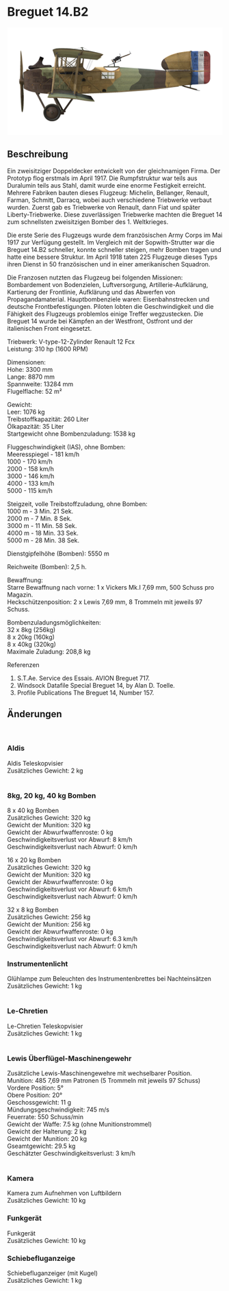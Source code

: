 # Breguet 14.B2  
  
![breguet14](../images/breguet14.png)  
  
## Beschreibung  
  
Ein zweisitziger Doppeldecker entwickelt von der gleichnamigen Firma. Der Prototyp flog erstmals im April 1917. Die Rumpfstruktur war teils aus Duralumin teils aus Stahl, damit wurde eine  enorme Festigkeit erreicht. Mehrere Fabriken bauten dieses Flugzeug: Michelin, Bellanger, Renault, Farman, Schmitt, Darracq, wobei auch verschiedene Triebwerke verbaut wurden. Zuerst gab es Triebwerke von Renault, dann Fiat und später Liberty-Triebwerke. Diese zuverlässigen Triebwerke machten die Breguet 14 zum schnellsten zweisitzigen Bomber des 1. Weltkrieges.  
  
Die erste Serie des Flugzeugs wurde dem französischen Army Corps im Mai 1917 zur Verfügung gestellt. Im Vergleich mit der Sopwith-Strutter war die Breguet 14.B2 schneller, konnte schneller steigen, mehr Bomben tragen und hatte eine bessere Struktur. Im April 1918 taten 225 Flugzeuge dieses Typs ihren Dienst in 50 französischen und in einer amerikanischen Squadron.  
  
Die Franzosen nutzten das Flugzeug bei folgenden Missionen: Bombardement von Bodenzielen, Luftversorgung, Artillerie-Aufklärung, Kartierung der Frontlinie, Aufklärung und das Abwerfen von Propagandamaterial. Hauptbombenziele waren: Eisenbahnstrecken und deutsche Frontbefestigungen. Piloten lobten die Geschwindigkeit und die Fähigkeit des Flugzeugs problemlos einige Treffer wegzustecken. Die Breguet 14 wurde bei Kämpfen an der Westfront, Ostfront und der italienischen Front eingesetzt.  
  
  
Triebwerk: V-type-12-Zylinder Renault 12 Fcx  
Leistung: 310 hp (1600 RPM)  
  
Dimensionen:  
Hohe: 3300 mm  
Lange: 8870 mm  
Spannweite: 13284 mm  
Flugelflache: 52 m²  
  
Gewicht:  
Leer: 1076 kg  
Treibstoffkapazität: 260 Liter  
Ölkapazität: 35 Liter  
Startgewicht ohne Bombenzuladung: 1538 kg  
  
Fluggeschwindigkeit (IAS), ohne Bomben:  
Meeresspiegel - 181 km/h  
1000 - 170 km/h  
2000 - 158 km/h  
3000 - 146 km/h  
4000 - 133 km/h  
5000 - 115 km/h  
  
Steigzeit, volle Treibstoffzuladung, ohne Bomben:  
1000 m -  3 Min. 21 Sek.  
2000 m -  7 Min. 8 Sek.  
3000 m - 11 Min. 58 Sek.  
4000 m - 18 Min. 33 Sek.  
5000 m - 28 Min. 38 Sek.  
  
Dienstgipfelhöhe (Bomben): 5550 m  
  
Reichweite (Bomben): 2,5 h.  
  
Bewaffnung:  
Starre Bewaffnung nach vorne: 1 x Vickers Mk.I 7,69 mm, 500 Schuss pro Magazin.  
Heckschützenposition: 2 x Lewis 7,69 mm, 8 Trommeln mit jeweils 97 Schuss.  
  
Bombenzuladungsmöglichkeiten:  
32 x 8kg (256kg)  
8 x 20kg (160kg)  
8 x 40kg (320kg)  
Maximale Zuladung: 208,8 kg  
  
Referenzen  
1) S.T.Ae. Service des Essais. AVION Breguet 717.  
2) Windsock Datafile Special Breguet 14, by Alan D. Toelle.  
3) Profile Publications The Breguet 14, Number 157.  
  
## Änderungen  
  ﻿
  
### Aldis  
  
Aldis Teleskopvisier  
Zusätzliches Gewicht: 2 kg  
  ﻿
  
###  8kg, 20 kg, 40 kg Bomben  
  
8 x 40 kg Bomben  
Zusätzliches Gewicht: 320 kg  
Gewicht der Munition: 320 kg  
Gewicht der Abwurfwaffenroste: 0 kg  
Geschwindigkeitsverlust vor Abwurf: 8 km/h  
Geschwindigkeitsverlust nach Abwurf: 0 km/h  
  
16 x 20 kg Bomben  
Zusätzliches Gewicht: 320 kg  
Gewicht der Munition: 320 kg  
Gewicht der Abwurfwaffenroste: 0 kg  
Geschwindigkeitsverlust vor Abwurf: 6 km/h  
Geschwindigkeitsverlust nach Abwurf: 0 km/h  
  
32 x 8 kg Bomben  
Zusätzliches Gewicht: 256 kg  
Gewicht der Munition: 256 kg  
Gewicht der Abwurfwaffenroste: 0 kg  
Geschwindigkeitsverlust vor Abwurf: 6.3 km/h  
Geschwindigkeitsverlust nach Abwurf: 0 km/h  ﻿
  
### Instrumentenlicht  
  
Glühlampe zum Beleuchten des Instrumentenbrettes bei Nachteinsätzen  
Zusätzliches Gewicht: 1 kg  
  ﻿
  
### Le-Chretien  
  
Le-Chretien Teleskopvisier  
Zusätzliches Gewicht: 1 kg  
  ﻿
  
### Lewis Überflügel-Maschinengewehr  
  
Zusätzliche Lewis-Maschinengewehre mit wechselbarer Position.  
Munition: 485 7,69 mm Patronen (5 Trommeln mit jeweils 97 Schuss)  
Vordere Position: 5°  
Obere Position: 20°  
Geschossgewicht: 11 g  
Mündungsgeschwindigkeit: 745 m/s  
Feuerrate: 550 Schuss/min  
Gewicht der Waffe: 7.5 kg (ohne Munitionstrommel)  
Gewicht der Halterung: 2 kg  
Gewicht der Munition: 20 kg  
Gseamtgewicht: 29.5 kg  
Geschätzter Geschwindigkeitsverlust: 3 km/h  
  ﻿
  
### Kamera  
  
Kamera zum Aufnehmen von Luftbildern  
Zusätzliches Gewicht: 10 kg  ﻿
  
### Funkgerät  
  
Funkgerät  
Zusätzliches Gewicht: 10 kg  ﻿
  
### Schiebefluganzeige  
  
Schiebefluganzeiger (mit Kugel)  
Zusätzliches Gewicht: 1 kg  
